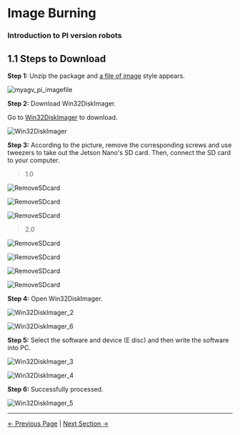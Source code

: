 # Image Burning

### Introduction to PI version robots

## 1.1 Steps to Download

**Step 1:** Unzip the package and [a file of image](8.4.1-System_Image.md) style appears.

![myagv_pi_imagefile](../../resources/8-FilesDownload/8.4/8.4.2/myagv_pi_imagefile.png)

**Step 2:** Download Win32DiskImager.

Go to [Win32DiskImager](https://sourceforge.net/projects/win32diskimager/) to download.

![Win32DiskImager](../../resources/8-FilesDownload/8.4/8.4.2/Win32DiskImager.png)

**Step 3:** According to the picture, remove the corresponding screws and use tweezers to take out the Jetson Nano's SD card. Then, connect the SD card to your computer.

> 1.0

![RemoveSDcard](../../resources/8-FilesDownload/8.4/8.4.2/RemoveSDcard.png)

![RemoveSDcard](../../resources/8-FilesDownload/8.4/8.4.2/RemoveSDcard_2.png)

![RemoveSDcard](../../resources/8-FilesDownload/8.4/8.4.2/RemoveSDcard_3.png)

> 2.0

![RemoveSDcard](../../resources/8-FilesDownload/8.4/8.4.2/RemoveSDcard_4.png)

![RemoveSDcard](../../resources/8-FilesDownload/8.4/8.4.2/RemoveSDcard_5.png)

![RemoveSDcard](../../resources/8-FilesDownload/8.4/8.4.2/RemoveSDcard_6.png)

![RemoveSDcard](../../resources/8-FilesDownload/8.4/8.4.2/RemoveSDcard_7.png)

**Step 4:** Open Win32DiskImager.

![Win32DiskImager_2](../../resources/8-FilesDownload/8.4/8.4.2/Win32DiskImager_2.png)

![Win32DiskImager_6](../../resources/8-FilesDownload/8.4/8.4.2/Win32DiskImager_6.png)

**Step 5:** Select the software and device (E disc) and then write the software into PC.

![Win32DiskImager_3](../../resources/8-FilesDownload/8.4/8.4.2/Win32DiskImager_3.png)

![Win32DiskImager_4](../../resources/8-FilesDownload/8.4/8.4.2/Win32DiskImager_4.png)

**Step 6:** Successfully processed.

![Win32DiskImager_5](../../resources/8-FilesDownload/8.4/8.4.2/Win32DiskImager_5.png)

---
[← Previous Page](8.4.1-System_Image.md) | [Next Section →](../8.5-PublicityMaterial.md)